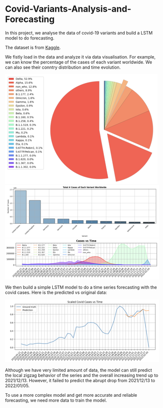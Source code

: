 # Covid-Variants-Analysis-and-Forecasting
In this project, we analyse the data of covid-19 variants and build a LSTM model to do forecasting.

The dataset is from [Kaggle](https://www.kaggle.com/yamqwe/omicron-covid19-variant-daily-cases).

We fistly load in the data and analyze it via data visualisation. For example, we can know the percentage of the cases of each variant worldwide. We can also see their conntry distribution and time evolution.

<img src="https://raw.githubusercontent.com/JiayuX/Covid-Variants-Analysis-and-Forecasting/main/pie.png" width="500"/>

<img src="https://raw.githubusercontent.com/JiayuX/Covid-Variants-Analysis-and-Forecasting/main/bar.png" width="600"/>

<img src="https://raw.githubusercontent.com/JiayuX/Covid-Variants-Analysis-and-Forecasting/main/area.png" width="600"/>

We then build a simple LSTM model to do a time series forecasting with the covid cases. Here is the predicted vs original data:

<img src="https://raw.githubusercontent.com/JiayuX/Covid-Variants-Analysis-and-Forecasting/main/prediction.png" width="600"/>

Although we have very limited amount of data, the model can still predict the local zigzag behavior of the series and the overall increasing trend up to 2021/12/13. However, it failed to predict the abrupt drop from 2021/12/13 to 2022/01/05.

To use a more complex model and get more accurate and reliable forecasting, we need more data to train the model.
